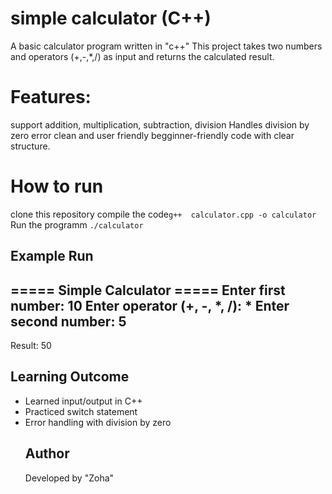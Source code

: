 # simple calculator (C++)
A basic calculator program written in "c++"
This project takes two numbers and operators (+,-,*,/) as input and returns the calculated result.
# Features:
support addition, multiplication, subtraction, division
Handles division by zero error
clean and user friendly
begginner-friendly code with clear structure.
# How to run
clone this repository
compile the code`g++ 
calculator.cpp -o calculator`
Run the programm `./calculator`
## Example Run
===== Simple Calculator =====
Enter first number: 10
Enter operator (+, -, *, /): *
Enter second number: 5
-----------------------------
Result: 50
## Learning Outcome
- Learned input/output in C++
- Practiced switch statement
- Error handling with division by zero
  ## Author
  Developed by "Zoha"



